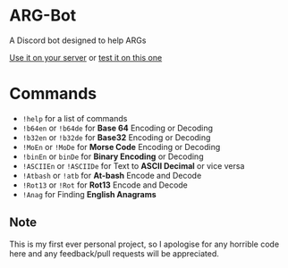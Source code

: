 # ARG-Bot
A Discord bot designed to help ARGs

[Use it on your server](https://discordapp.com/oauth2/authorize?&client_id=531971069549084673&scope=bot&permissions=2048) or [test it on this one](https://discordapp.com/invite/uDNJGxQ)

# Commands
* `!help` for a list of commands
* `!b64en` or `!b64de` for **Base 64** Encoding or Decoding
* `!b32en` or `!b32de` for **Base32** Encoding or Decoding
* `!MoEn` or `!MoDe` for **Morse Code** Encoding or Decoding
* `!binEn` or `binDe` for **Binary Encoding** or Decoding
* `!ASCIIEn` or `!ASCIIDe` for Text to **ASCII Decimal** or vice versa
* `!Atbash` or `!atb` for **At-bash** Encode and Decode
* `!Rot13` or `!Rot` for **Rot13** Encode and Decode
* `!Anag` for Finding **English Anagrams**

## Note
This is my first ever personal project, so I apologise for any horrible code here and any feedback/pull requests will be appreciated. 